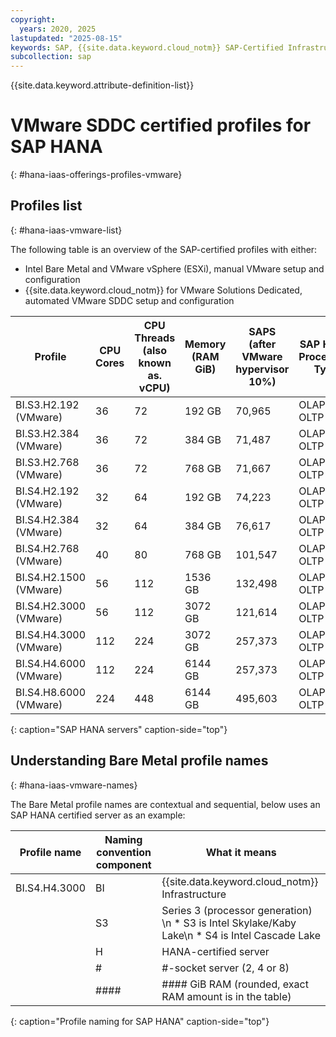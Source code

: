 ```yaml
---
copyright:
  years: 2020, 2025
lastupdated: "2025-08-15"
keywords: SAP, {{site.data.keyword.cloud_notm}} SAP-Certified Infrastructure, {{site.data.keyword.ibm_cloud_sap}}, SAP Workloads
subcollection: sap
---
```


{{site.data.keyword.attribute-definition-list}}


# VMware SDDC certified profiles for SAP HANA
{: #hana-iaas-offerings-profiles-vmware}

## Profiles list
{: #hana-iaas-vmware-list}

The following table is an overview of the SAP-certified profiles with either:
- Intel Bare Metal and VMware vSphere (ESXi), manual VMware setup and configuration
- {{site.data.keyword.cloud_notm}} for VMware Solutions Dedicated, automated VMware SDDC setup and configuration


| **Profile** | **CPU Cores** | **CPU Threads (also known as. vCPU)** | **Memory (RAM GiB)** | **SAPS (after VMware hypervisor 10%)** | **SAP HANA Processing Type** |
| --- | --- | --- | --- | --- | --- |
| BI.S3.H2.192 (VMware) | 36 | 72 | 192 GB | 70,965 | OLAP, OLTP |
| BI.S3.H2.384 (VMware) | 36 | 72 | 384 GB | 71,487 | OLAP, OLTP |
| BI.S3.H2.768 (VMware) | 36 | 72 | 768 GB | 71,667 | OLAP, OLTP |
| BI.S4.H2.192 (VMware) | 32 | 64 | 192 GB | 74,223 | OLAP, OLTP |
| BI.S4.H2.384 (VMware) | 32 | 64 | 384 GB | 76,617 | OLAP, OLTP |
| BI.S4.H2.768 (VMware) | 40 | 80 | 768 GB | 101,547 | OLAP, OLTP |
| BI.S4.H2.1500 (VMware) | 56 | 112 | 1536 GB | 132,498 | OLAP, OLTP |
| BI.S4.H2.3000 (VMware) | 56 | 112 | 3072 GB | 121,614 | OLAP, OLTP |
| BI.S4.H4.3000 (VMware) | 112 | 224 | 3072 GB | 257,373 | OLAP, OLTP |
| BI.S4.H4.6000 (VMware) | 112 | 224 | 6144 GB | 257,373 | OLAP, OLTP |
| BI.S4.H8.6000 (VMware) | 224 | 448 | 6144 GB | 495,603 | OLAP, OLTP |
{: caption="SAP HANA servers" caption-side="top"}


## Understanding Bare Metal profile names
{: #hana-iaas-vmware-names}

The Bare Metal profile names are contextual and sequential, below uses an SAP HANA certified server as an example:

| Profile name | Naming convention component | What it means |
| --- | --- | --- |
| BI.S4.H4.3000 | BI | {{site.data.keyword.cloud_notm}} Infrastructure |
| | S3 | Series 3 (processor generation)  \n * S3 is Intel Skylake/Kaby Lake\n * S4 is Intel Cascade Lake |
| | H | HANA-certified server |
| | # | #-socket server (2, 4 or 8)|
| | #### | #### GiB RAM (rounded, exact RAM amount is in the table)|
{: caption="Profile naming for SAP HANA" caption-side="top"}
